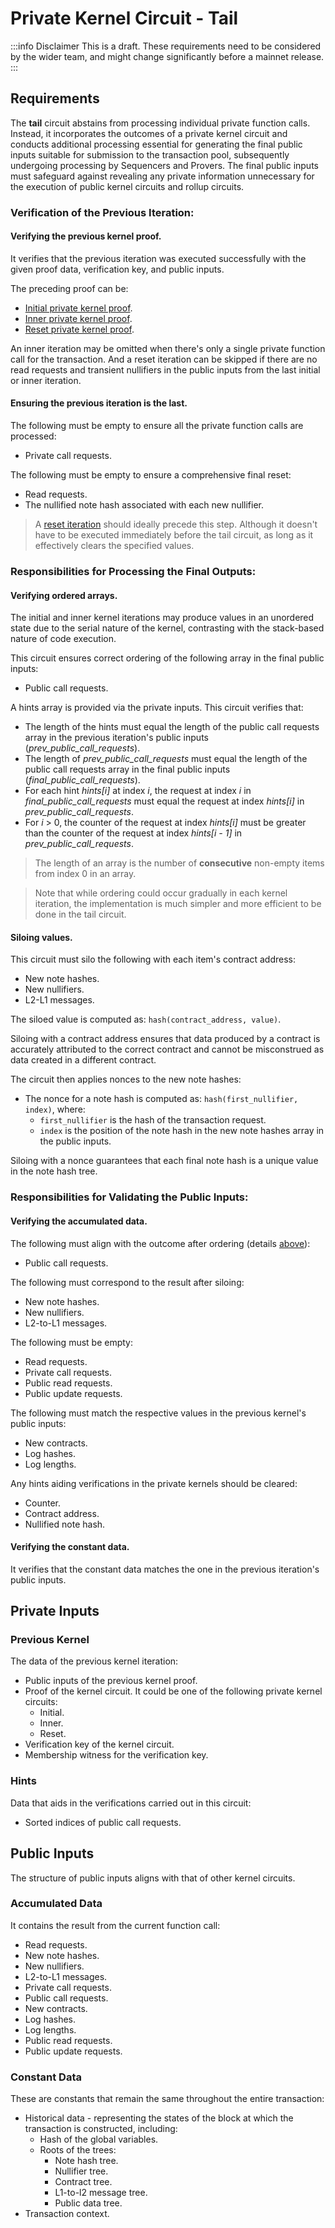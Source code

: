 # Private Kernel Circuit - Tail

:::info Disclaimer
This is a draft. These requirements need to be considered by the wider team, and might change significantly before a mainnet release.
:::

## Requirements

The **tail** circuit abstains from processing individual private function calls. Instead, it incorporates the outcomes of a private kernel circuit and conducts additional processing essential for generating the final public inputs suitable for submission to the transaction pool, subsequently undergoing processing by Sequencers and Provers. The final public inputs must safeguard against revealing any private information unnecessary for the execution of public kernel circuits and rollup circuits.

### Verification of the Previous Iteration:

#### Verifying the previous kernel proof.

It verifies that the previous iteration was executed successfully with the given proof data, verification key, and public inputs.

The preceding proof can be:

- [Initial private kernel proof](./private_kernel_initial.md).
- [Inner private kernel proof](./private_kernel_inner.md).
- [Reset private kernel proof](./private_kernel_reset.md).

An inner iteration may be omitted when there's only a single private function call for the transaction. And a reset iteration can be skipped if there are no read requests and transient nullifiers in the public inputs from the last initial or inner iteration.

#### Ensuring the previous iteration is the last.

The following must be empty to ensure all the private function calls are processed:

- Private call requests.

The following must be empty to ensure a comprehensive final reset:

- Read requests.
- The nullified note hash associated with each new nullifier.

> A [reset iteration](./private_kernel_reset.md) should ideally precede this step. Although it doesn't have to be executed immediately before the tail circuit, as long as it effectively clears the specified values.

### Responsibilities for Processing the Final Outputs:

#### Verifying ordered arrays.

The initial and inner kernel iterations may produce values in an unordered state due to the serial nature of the kernel, contrasting with the stack-based nature of code execution.

This circuit ensures correct ordering of the following array in the final public inputs:

- Public call requests.

A hints array is provided via the private inputs. This circuit verifies that:

- The length of the hints must equal the length of the public call requests array in the previous iteration's public inputs (_prev_public_call_requests_).
- The length of _prev_public_call_requests_ must equal the length of the public call requests array in the final public inputs (_final_public_call_requests_).
- For each hint _hints[i]_ at index _i_, the request at index _i_ in _final_public_call_requests_ must equal the request at index _hints[i]_ in _prev_public_call_requests_.
- For _i_ > 0, the counter of the request at index _hints[i]_ must be greater than the counter of the request at index _hints[i - 1]_ in _prev_public_call_requests_.

> The length of an array is the number of **consecutive** non-empty items from index 0 in an array.

> Note that while ordering could occur gradually in each kernel iteration, the implementation is much simpler and more efficient to be done in the tail circuit.

#### Siloing values.

This circuit must silo the following with each item's contract address:

- New note hashes.
- New nullifiers.
- L2-L1 messages.

The siloed value is computed as: `hash(contract_address, value)`.

Siloing with a contract address ensures that data produced by a contract is accurately attributed to the correct contract and cannot be misconstrued as data created in a different contract.

The circuit then applies nonces to the new note hashes:

- The nonce for a note hash is computed as: `hash(first_nullifier, index)`, where:
  - `first_nullifier` is the hash of the transaction request.
  - `index` is the position of the note hash in the new note hashes array in the public inputs.

Siloing with a nonce guarantees that each final note hash is a unique value in the note hash tree.

### Responsibilities for Validating the Public Inputs:

#### Verifying the accumulated data.

The following must align with the outcome after ordering (details [above](#verifying-ordered-arrays)):

- Public call requests.

The following must correspond to the result after siloing:

- New note hashes.
- New nullifiers.
- L2-to-L1 messages.

The following must be empty:

- Read requests.
- Private call requests.
- Public read requests.
- Public update requests.

The following must match the respective values in the previous kernel's public inputs:

- New contracts.
- Log hashes.
- Log lengths.

Any hints aiding verifications in the private kernels should be cleared:

- Counter.
- Contract address.
- Nullified note hash.

#### Verifying the constant data.

It verifies that the constant data matches the one in the previous iteration's public inputs.

## Private Inputs

### Previous Kernel

The data of the previous kernel iteration:

- Public inputs of the previous kernel proof.
- Proof of the kernel circuit. It could be one of the following private kernel circuits:
  - Initial.
  - Inner.
  - Reset.
- Verification key of the kernel circuit.
- Membership witness for the verification key.

### Hints

Data that aids in the verifications carried out in this circuit:

- Sorted indices of public call requests.

## Public Inputs

The structure of public inputs aligns with that of other kernel circuits.

### Accumulated Data

It contains the result from the current function call:

- Read requests.
- New note hashes.
- New nullifiers.
- L2-to-L1 messages.
- Private call requests.
- Public call requests.
- New contracts.
- Log hashes.
- Log lengths.
- Public read requests.
- Public update requests.

### Constant Data

These are constants that remain the same throughout the entire transaction:

- Historical data - representing the states of the block at which the transaction is constructed, including:
  - Hash of the global variables.
  - Roots of the trees:
    - Note hash tree.
    - Nullifier tree.
    - Contract tree.
    - L1-to-l2 message tree.
    - Public data tree.
- Transaction context.
